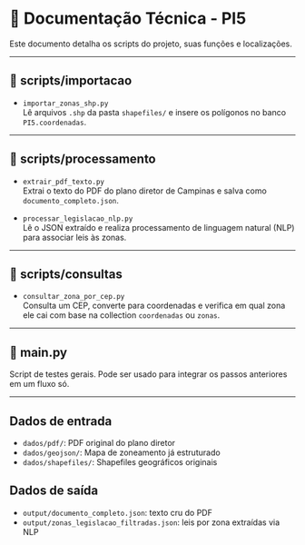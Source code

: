 # 📘 Documentação Técnica - PI5

Este documento detalha os scripts do projeto, suas funções e localizações.

---

## 📂 scripts/importacao

- `importar_zonas_shp.py`  
  Lê arquivos `.shp` da pasta `shapefiles/` e insere os polígonos no banco `PI5.coordenadas`.

---

## 📂 scripts/processamento

- `extrair_pdf_texto.py`  
  Extrai o texto do PDF do plano diretor de Campinas e salva como `documento_completo.json`.

- `processar_legislacao_nlp.py`  
  Lê o JSON extraído e realiza processamento de linguagem natural (NLP) para associar leis às zonas.

---

## 📂 scripts/consultas

- `consultar_zona_por_cep.py`  
  Consulta um CEP, converte para coordenadas e verifica em qual zona ele cai com base na collection `coordenadas` ou `zonas`.

---

## 📂 main.py

Script de testes gerais. Pode ser usado para integrar os passos anteriores em um fluxo só.

---

## Dados de entrada

- `dados/pdf/`: PDF original do plano diretor
- `dados/geojson/`: Mapa de zoneamento já estruturado
- `dados/shapefiles/`: Shapefiles geográficos originais

## Dados de saída

- `output/documento_completo.json`: texto cru do PDF
- `output/zonas_legislacao_filtradas.json`: leis por zona extraídas via NLP

